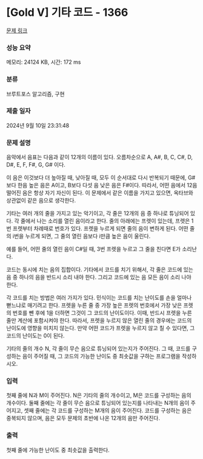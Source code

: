 # [Gold V] 기타 코드 - 1366 

[문제 링크](https://www.acmicpc.net/problem/1366) 

### 성능 요약

메모리: 24124 KB, 시간: 172 ms

### 분류

브루트포스 알고리즘, 구현

### 제출 일자

2024년 9월 10일 23:31:48

### 문제 설명

<p>음악에서 음표는 다음과 같이 12개의 이름이 있다. 오름차순으로 A, A#, B, C, C#, D, D#, E, F, F#, G, G# 이다.</p>

<p>이 음은 이것보다 더 높아질 때, 낮아질 때, 모두 이 순서대로 다시 반복되기 때문에, G#보다 한음 높은 음은 A이고, B보다 다섯 음 낮은 음은 F#이다. 따라서, 어떤 음에서 12음 떨어진 음은 항상 자기 자신이 된다. 이 문제에서 같은 이름을 가지고 있으면, 옥타브와 상관없이 같은 음으로 생각한다.</p>

<p>기타는 여러 개의 줄을 가지고 있는 악기이고, 각 줄은 12개의 음 중 하나로 튜닝되어 있다. 각 줄에서 나는 소리를 열린 음이라고 한다. 줄의 아래에는 프렛이 있는데, 프렛은 1번 프렛부터 차례때로 번호가 있다. 프렛을 누르게 되면 줄의 음이 변하게 된다. 어떤 줄의 i번을 누르게 되면, 그 줄의 열린 음보다 i만큼 높은 음이 울린다.</p>

<p>예를 들어, 어떤 줄의 열린 음이 C#일 때, 3번 프렛을 누르고 그 줄을 친다면 E가 소리난다.</p>

<p>코드는 동시에 치는 음의 집합이다. 기타에서 코드를 치기 위해서, 각 줄은 코드에 있는 음 중 하나의 음을 반드시 소리 내야 한다. 그리고 코드에 있는 음 모든 음이 소리 나야 한다.</p>

<p>각 코드를 치는 방법은 여러 가지가 있다. 민식이는 코드를 치는 난이도를 손을 얼마나 뻗느냐로 매기려고 한다. 프렛을 누른 줄 중 가장 높은 프렛의 번호에서 가장 낮은 프렛의 번호를 뺀 후에 1을 더하면 그것이 그 코드의 난이도이다. 이때, 반드시 프렛을 누른 줄만 계산에 포함시켜야 한다. 따라서, 프렛을 누르지 않은 열린 줄의 경우에는 코드의 난이도에 영향을 미치지 않는다. 만약 어떤 코드가 프렛을 누르지 않고 칠 수 있다면, 그 코드의 난이도는 0이 된다.</p>

<p>기타의 줄의 개수 N, 각 줄이 무슨 음으로 튜닝되어 있는지가 주어진다. 그 때, 코드를 구성하는 음이 주어질 때, 그 코드의 가능한 난이도 중 최솟값을 구하는 프로그램을 작성하시오.</p>

### 입력 

 <p>첫째 줄에 N과 M이 주어진다. N은 기타의 줄의 개수이고, M은 코드를 구성하는 음의 개수이다. 둘째 줄에는 각 줄이 무슨 음으로 튜닝되어 있는지를 나타내는 N개의 음이 주어지고, 셋째 줄에는 각 코드를 구성하는 M개의 음이 주어진다. 코드를 구성하는 음은 중복되지 않으며, 음은 모두 문제의 초반에 나온 12개의 음만 주어진다.</p>

### 출력 

 <p>첫째 줄에 가능한 난이도 중 최솟값을 출력한다.</p>

